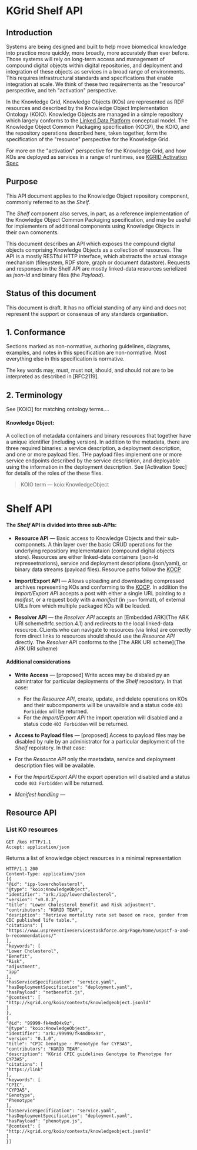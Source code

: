 # KGrid Shelf API

## Introduction

Systems are being designed and built to help move biomedical knowledge into practice more quickly, more broadly, more accurately than ever before. Those systems will rely on long-term access and management of compound digital objects within digital repositories, and deployment and integration of these objects as services in a broad range of environments. This requires infrastructural standards and specifications that enable integration at scale. We think of these two requirements as the "resource" perspective, and teh "activation" perspective.

In the Knowledge Grid, Knowledge Objects (KOs) are represented as RDF resources and described by the Knowledge Object Implementation Ontology (KOIO). Knowledge Objects are managed in a simple repository which largely conforms to the [Linked Data Platform](https://www.w3.org/TR/ldp/) conceptual model. The Knowledge Object Common Packaging specification (KOCP), the KOIO, and the repository operations described here, taken together, form the specification of the "resource" perspective for the Knowledge Grid. 

For more on the "activation" perspective for the Knowledge Grid, and how KOs are deployed as services in a range of runtimes, see [KGRID Activation Spec]()

## Purpose

This API document applies to the Knowledge Object repository component, commonly referred to as the *Shelf*. 

The *Shelf* component also serves, in part, as a reference implementation of the Knowledge Object Common Packaging specification, and may be useful for implementers of additional components using Knowledge Objects in their own comonents. 

This document describes an API which exposes the compound digital objects comprising Knowledge Objects as a collection of resources. The API is a mostly RESTful HTTP interface, which abstracts the actual storage mechanism (filesystem, RDF store, graph or document datastore). Requests and responses in the Shelf API are mostly linked-data resources serielized as *json-ld* and binary files (the *Payload*).                  

## Status of this document

This document is draft. It has no official standing of any kind and does not represent the support or consensus of any standards organisation.

## 1. Conformance

Sections marked as non-normative, authoring guidelines, diagrams, examples, and notes in this specification are non-normative. Most everything else in this specification is normative.

The key words <conform>may</conform>, <conform>must</conform>, <conform>must not</conform>, <conform>should</conform>, and <conform>should not</conform> are to be interpreted as described in [RFC2119].

## 2. Terminology

See [KOIO] for matching ontology terms....

#### Knowledge Object:
A collection of metadata containers and binary resources that together have a unique identifier (including version). In addition to the metadata, there are three required binaries: a service description, a deployment description, and one or more payload files. THe payload files implement one or more service endpoints described by the service description, and deployable using the information in the deployment description. See [Activation Spec] for details of the roles of the these files.

> KOIO term — koio:KnowledgeObject

# Shelf API

#### The *Shelf* API is divided into three sub-APIs:

* **Resource API** — Basic access to Knowledge Objects and their sub-componnets. A thin layer over the basic CRUD operations for the underlying repositiory implementataion (compound digital objects store). Resources are either linked-data containers (json-ld represeetnations), service and deployment descriptions (json/yaml), or binary data streams (payload files). Resource paths follow the [KOCP]()  

* **Import/Export API** — Allows uploading and downloading compressed archives representing KOs and conforming to the [KOCP](). In addition the *Import/Export API* accepts a post with either a single URL pointing to a *maifest*, or a request body with a *manifest* (in `json` format), of external URLs from which multiple packaged KOs will be loaded.

* **Resolver API** — the *Resolver API* accepts an [Embedded ARK](The ARK URI scheme#rfc.section.4.1) and redirects to the local linked-data resource. CLients who can navigate to resources (via links) are correctly form direct links to resources <conform>should</conform> should use the *Resource API* directly. The *Resolver API* conforms to the [The ARK URI scheme](The ARK URI scheme) 

#### Additional considerations
* **Write Access** — <proposed>[proposed]</proposed> Write acces may be disbaled py an admintrator for particular deployments of the *Shelf* repository. In that case:
  * For the *Resource API*, create, update, and delete operations on KOs and their subcomponents will be unavailble and a status code `403 Forbidden` will be returned.
  * For the *Import/Export API* the import operation will disabled and a status code `403 Forbidden` will be returned.

* **Access to Payload files** — <proposed>[proposed]</proposed> Access to payload files may be disabled by rule by an administrator for a particular deployment of the *Shelf* repoistory. In that case:
 *  For the *Resource API* only the maetadata, service and deployment description files will be available.
  * For the *Import/Export API* the export operation will disabled and a status code `403 Forbidden` will be returned.

* *Manifest handling* — 

## Resource API

### List KO resources
```
GET /kos HTTP/1.1
Accept: application/json
```
Returns a list of knowledge object resources in a minimal representation

```
HTTP/1.1 200
Content-Type: application/json
[{
"@id": "ipp-lowercholesterol",
"@type": "koio:KnowledgeObject",
"identifier": "ark:/ipp/lowercholesterol",
"version": "v0.0.3",
"title": "Lower Cholesterol Benefit and Risk adjustment",
"contributors": "KGRID TEAM",
"desription": "Retrieve mortality rate set based on race, gender from CDC published life table.",
"citations": [
"https://www.uspreventiveservicestaskforce.org/Page/Name/uspstf-a-and-b-recommendations/"
],
"keywords": [
"Lower Cholesterol",
"Benefit",
"Risk",
"adjustment",
"ipp"
],
"hasServiceSpecification": "service.yaml",
"hasDeploymentSpecification": "deployment.yaml",
"hasPayload": "netbenefit.js",
"@context": [
"http://kgrid.org/koio/contexts/knowledgeobject.jsonld"
]
},
{
"@id": "99999-fk4md04x9z",
"@type": "koio:KnowledgeObject",
"identifier": "ark:/99999/fk4md04x9z",
"version": "0.1.0",
"title": "CPIC Genotype - Phenotype for CYP3A5",
"contributors": "KGRID TEAM",
"description": "KGrid CPIC guidelines Genotype to Phenotype for CYP3A5",
"citations": [
"https://link"
],
"keywords": [
"CPIC",
"CYP3A5",
"Genotype",
"Phenotype"
],
"hasServiceSpecification": "service.yaml",
"hasDeploymentSpecification": "deployment.yaml",
"hasPayload": "phenotype.js",
"@context": [
"http://kgrid.org/koio/contexts/knowledgeobject.jsonld"
]
}]
```
